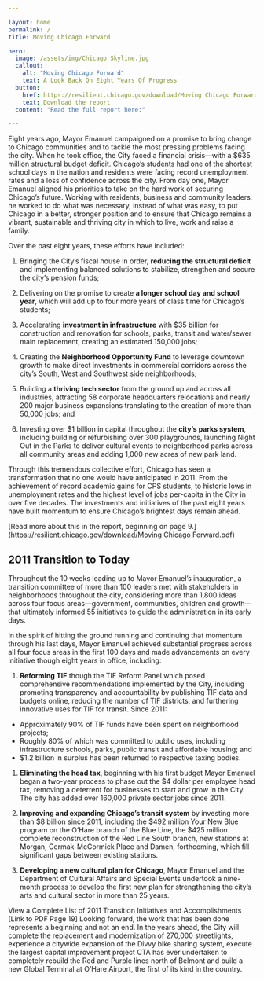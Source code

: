 ```yaml
---

layout: home
permalink: /
title: Moving Chicago Forward

hero:
  image: /assets/img/Chicago Skyline.jpg
  callout:
    alt: "Moving Chicago Forward"
    text: A Look Back On Eight Years Of Progress
  button:
    href: https://resilient.chicago.gov/download/Moving Chicago Forward.pdf
    text: Download the report
  content: "Read the full report here:" 

---
```


Eight years ago, Mayor Emanuel campaigned on a promise to bring change to Chicago communities and to tackle the most pressing problems facing the city. When he took office, the City faced a financial crisis—with a $635 million structural budget deficit. Chicago’s students had one of the shortest school days in the nation and residents were facing record unemployment rates and a loss of confidence across the city.
From day one, Mayor Emanuel aligned his priorities to take on the hard work of securing Chicago’s future. Working with residents, business and community leaders, he worked to do what was necessary, instead of what was easy, to put Chicago in a better, stronger position and to ensure that Chicago remains a vibrant, sustainable and thriving city in which to live, work and raise a family.

Over the past eight years, these efforts have included:
1. Bringing the City’s fiscal house in order, **reducing the structural deficit** and implementing balanced solutions to stabilize, strengthen and secure the city’s pension funds;
1. Delivering on the promise to create **a longer school day and school year**, which will add up to four more years of class time for Chicago’s students; 
1. Accelerating **investment in infrastructure** with $35 billion for construction and renovation for schools, parks, transit and water/sewer main replacement, creating an estimated 150,000 jobs;
1. Creating the **Neighborhood Opportunity Fund** to leverage downtown growth to make direct investments in commercial corridors across the city’s South, West and Southwest side neighborhoods;

1. Building a **thriving tech sector** from the ground up and across all industries, attracting 58 corporate headquarters relocations and nearly 200 major business expansions translating to the creation of more than 50,000 jobs; and

1. Investing over $1 billion in capital throughout the **city’s parks system**, including building or refurbishing over 300 playgrounds, launching Night Out in the Parks to deliver cultural events to neighborhood parks across all community areas and adding 1,000 new acres of new park land.

Through this tremendous collective effort, Chicago has seen a transformation that no one would have anticipated in 2011. From the achievement of record academic gains for CPS students, to historic lows in unemployment rates and the highest level of jobs per-capita in the City in over five decades. The investments and initiatives of the past eight years have built momentum to ensure Chicago’s brightest days remain ahead.


[Read more about this in the report, beginning on page 9.](https://resilient.chicago.gov/download/Moving Chicago Forward.pdf)


## 2011 Transition to Today

Throughout the 10 weeks leading up to Mayor Emanuel’s inauguration, a transition committee of more than 100 leaders met with stakeholders in neighborhoods throughout the city, considering more than 1,800 ideas across four focus areas—government, communities, children and growth—that ultimately informed 55 initiatives to guide the administration in its early days. 

In the spirit of hitting the ground running and continuing that momentum through his last days, Mayor Emanuel achieved substantial progress across all four focus areas in the first 100 days and made advancements on every initiative though eight years in office, including:

1. **Reforming TIF** though the TIF Reform Panel which posed comprehensive recommendations implemented by the City, including promoting transparency and accountability by publishing TIF data and budgets online, reducing the number of TIF districts, and furthering innovative uses for TIF for transit. Since 2011: 
* Approximately 90% of TIF funds have been spent on neighborhood projects;
* Roughly 80% of which was committed to public uses, including infrastructure schools, parks, public transit and affordable housing; and 
* $1.2 billion in surplus has been returned to respective taxing bodies.

1. **Eliminating the head tax**, beginning with his first budget Mayor Emanuel began a two-year process to phase out the $4 dollar per employee head tax, removing a deterrent for businesses to start and grow in the City. The city has added over 160,000 private sector jobs since 2011.

1. **Improving and expanding Chicago’s transit system** by investing more than $8 billion since 2011, including the $492 million Your New Blue program on the O’Hare branch of the Blue Line, the $425 million complete reconstruction of the Red Line South branch, new stations at Morgan, Cermak-McCormick Place and Damen, forthcoming, which fill significant gaps between existing stations.

1. **Developing a new cultural plan for Chicago**, Mayor Emanuel and the Department of Cultural Affairs and Special Events undertook a nine-month process to develop the first new plan for strengthening the city’s arts and cultural sector in more than 25 years. 

View a Complete List of 2011 Transition Initiatives and Accomplishments [Link to PDF Page 19]
Looking forward, the work that has been done represents a beginning and not an end. In the years ahead, the City will complete the replacement and modernization of 270,000 streetlights, experience a citywide expansion of the Divvy bike sharing system, execute the largest capital improvement project CTA has ever undertaken to completely rebuild the Red and Purple lines north of Belmont and build a new Global Terminal at O’Hare Airport, the first of its kind in the country.  
